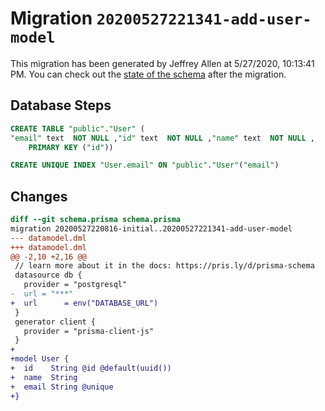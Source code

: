 # Migration `20200527221341-add-user-model`

This migration has been generated by Jeffrey Allen at 5/27/2020, 10:13:41 PM.
You can check out the [state of the schema](./schema.prisma) after the migration.

## Database Steps

```sql
CREATE TABLE "public"."User" (
"email" text  NOT NULL ,"id" text  NOT NULL ,"name" text  NOT NULL ,
    PRIMARY KEY ("id"))

CREATE UNIQUE INDEX "User.email" ON "public"."User"("email")
```

## Changes

```diff
diff --git schema.prisma schema.prisma
migration 20200527220816-initial..20200527221341-add-user-model
--- datamodel.dml
+++ datamodel.dml
@@ -2,10 +2,16 @@
 // learn more about it in the docs: https://pris.ly/d/prisma-schema
 datasource db {
   provider = "postgresql"
-  url = "***"
+  url      = env("DATABASE_URL")
 }
 generator client {
   provider = "prisma-client-js"
 }
+
+model User {
+  id    String @id @default(uuid())
+  name  String
+  email String @unique
+}
```


